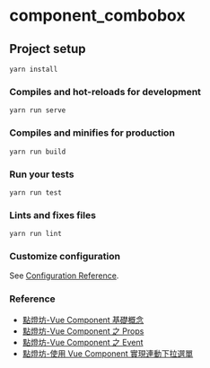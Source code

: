 # component_combobox

## Project setup
```
yarn install
```

### Compiles and hot-reloads for development
```
yarn run serve
```

### Compiles and minifies for production
```
yarn run build
```

### Run your tests
```
yarn run test
```

### Lints and fixes files
```
yarn run lint
```

### Customize configuration
See [Configuration Reference](https://cli.vuejs.org/config/).

### Reference
* [點燈坊-Vue Component 基礎概念](https://oomusou.io/vue/component/basic/)
* [點燈坊-Vue Component 之 Props](https://oomusou.io/vue/component/props/)
* [點燈坊-Vue Component 之 Event](https://oomusou.io/vue/component/event/)
* [點燈坊-使用 Vue Component 實現連動下拉選單](https://oomusou.io/vue/component/my-select/)
